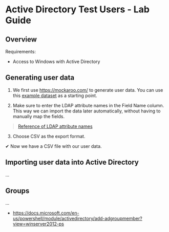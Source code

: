 # Active Directory Test Users - Lab Guide

## Overview

Requirements:

- Access to Windows with Active Directory

## Generating user data

1. We first use https://mockaroo.com/ to generate user data. You can use this [example dataset](https://mockaroo.com/2d94ad00) as a starting point.

2. Make sure to enter the LDAP attribute names in the Field Name column. This way we can import the data later automatically, without having to manually map the fields.

> [Reference of LDAP attribute names](https://www.manageengine.com/products/ad-manager/help/csv-import-management/active-directory-ldap-attributes.html)

3. Choose CSV as the export format.

✔ Now we have a CSV file with our user data.

## Importing user data into Active Directory

...

## Groups

...

- https://docs.microsoft.com/en-us/powershell/module/activedirectory/add-adgroupmember?view=winserver2012-ps


